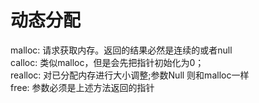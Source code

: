 # 动态分配

malloc: 请求获取内存。返回的结果必然是连续的或者null  
calloc: 类似malloc，但是会先把指针初始化为0；  
realloc: 对已分配内存进行大小调整;参数Null 则和malloc一样  
free: 参数必须是上述方法返回的指针

### 

